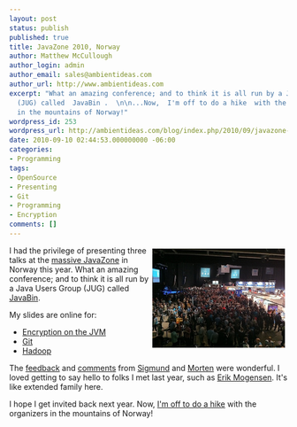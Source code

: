 ```yaml
---
layout: post
status: publish
published: true
title: JavaZone 2010, Norway
author: Matthew McCullough
author_login: admin
author_email: sales@ambientideas.com
author_url: http://www.ambientideas.com
excerpt: "What an amazing conference; and to think it is all run by a Java Users Group
  (JUG) called  JavaBin .  \n\n...Now,  I'm off to do a hike  with the organizers
  in the mountains of Norway!"
wordpress_id: 253
wordpress_url: http://ambientideas.com/blog/index.php/2010/09/javazone-2010-norway/
date: 2010-09-10 02:44:53.000000000 -06:00
categories:
- Programming
tags:
- OpenSource
- Presenting
- Git
- Programming
- Encryption
comments: []
---
```

<img src="/blog/wp-content/uploads/2010/09/IMG_0232.jpg" width="240" height="179" alt="IMG_0232.JPG" align="right" style="padding-top:5px;padding-left:5px;padding-right:5px;padding-bottom:5px;"/>
<p>I had the privilege of presenting three talks at the <a href="http://twitter.com/matthewmccull/status/23906215016">massive JavaZone</a> in Norway this year. What an amazing conference; and to think it is all run by a Java Users Group (JUG) called <a href="http://www.java.no/web/">JavaBin</a>.</p>


<p>My slides are online for:
<ul>
<li><a href="http://www.slideshare.net/matthewmccullough/encryption-boot-camp-at-javazone-2010/v1">Encryption on the JVM</a></li>
<li><a href="http://www.slideshare.net/matthewmccullough/git-going-at-javazone-2010/v1">Git</a></li>
<li><a href="http://www.slideshare.net/matthewmccullough/hadoop-at-javazone-2010/v1">Hadoop</a></li>
</ul>
</p>

<p>The <a href="http://twitter.com/kristoffer79/status/23904164231">feedback</a> and <a href="http://twitter.com/ebaxt/status/23903916780">comments</a> from <a href="http://twitter.com/sigmanil/status/23903794696">Sigmund</a> and <a href="http://twitter.com/mogranlu/status/23900568326">Morten</a> were wonderful. I loved getting to say hello to folks I met last year, such as <a href="http://twitter.com/mogsie">Erik Mogensen</a>. It's like extended family here.</p>

<p>I hope I get invited back next year. Now, <a href="http://jz10.java.no/journey.html">I'm off to do a hike</a> with the organizers in the mountains of Norway!</p>
